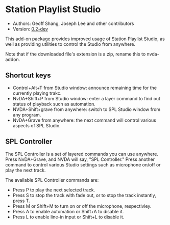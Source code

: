 # Station Playlist Studio #

* Authors: Geoff Shang, Joseph Lee and other contributors
* Version: [0.2-dev][1]

This add-on package provides improved usage of Station Playlist Studio, as well as providing utilities to control the Studio from anywhere.

Note that if the downloaded file's extension is a zip, rename this to nvda-addon.

## Shortcut keys ##

* Control+Alt+T from Studio window: announce remaining time for the currently playing trakc.
* NvDA+Shift+P from Studio window: enter a layer command to find out status of playback such as automation.
* NVDA+Shift+grave from anywhere: switch to SPL Studio window from any program.
* NvDA+Grave from anywhere: the next command will control various aspects of SPL Studio.

## SPL Controller ##

The SPL Controller is a set of layered commands you can use anywhere. Press NvDA+Grave, and NVDA will say, "SPL Controller." Press another command to control various Studio settings such as microphone on/off or play the next track.

The available SPL Controller commands are:

* Press P to play the next selected track.
* Press S to stop the track with fade out, or to stop the track instantly, press T.
* Press M or Shift+M to turn on or off the microphone, respectivley.
* Press A to enable automation or Shift+A to disable it.
* Press L to enable line-in input or Shift+L to disable it.

[1]: http://addons.nvda-project.org/files/get.php?file=spl-dev